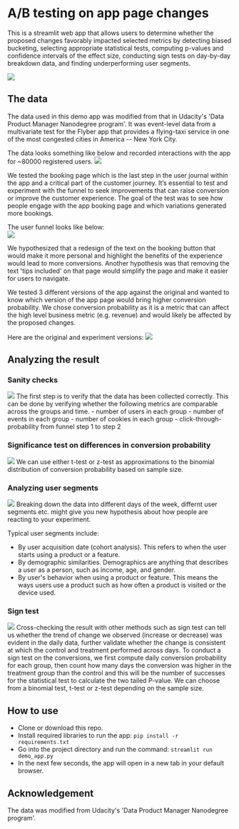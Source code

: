 # A/B testing on app page changes

This is a streamlit web app that allows users to determine whether the proposed changes favorably impacted selected metrics by detecting biased bucketing, selecting appropriate statistical tests, computing p-values and confidence intervals of the effect size, conducting sign tests on day-by-day breakdown data, and finding underperforming user segments.

<img src='images/overview.png'>


## The data
The data used in this demo app was modified from that in Udacity's 'Data Product Manager Nanodegree program'. It was event-level data from a multivariate test for the Flyber app that provides a flying-taxi service in one of the most congested cities in America -- New York City.

The data looks something like below and recorded interactions with the app for ~80000 registered users.
<img src='images/sample_data.png'>

We tested the booking page which is the last step in the user journal within the app and a critical part of the customer journey. It’s essential to test and experiment with the funnel to seek improvements that can raise conversion or improve the customer experience. The goal of the test was to see how people engage with the app booking page and which variations generated more bookings.

The user funnel looks like below:<br>
<img src='images/user_funnel.png'>

We hypothesized that a redesign of the text on the booking button that would make it more personal and highlight the benefits of the experience would lead to more conversions. Another hypothesis was that removing the text 'tips included' on that page would simplify the page and make it easier for users to navigate.

We tested 3 different versions of the app against the original and wanted to know which version of the app page would bring higher conversion probability. We chose conversion probability as it is a metric that can affect the high level business metric (e.g. revenue) and would likely be affected by the proposed changes.

Here are the original and experiment versions:
<img src='images/changes.png'>


## Analyzing the result

### Sanity checks
<img src='images/sanity_checks.gif'>
The first step is to verify that the data has been collected correctly. This can be done by verifying whether the following metrics are comparable across the groups and time.
- number of users in each group
- number of events in each group
- number of cookies in each group
- click-through-probability from funnel step 1 to step 2


### Significance test on differences in conversion probability
<img src='images/significance_test.gif'>
We can use either t-test or z-test as approximations to the binomial distribution of conversion probability based on sample size.


### Analyzing user segments
<img src='images/data_breakdown.gif'>
Breaking down the data into different days of the week, differnt user segments etc. might give you new hypothesis about how people are reacting to your experiment.

Typical user segments include:
- By user acquisition date (cohort analysis). This refers to when the user starts using a product or a feature.
- By demographic similarities. Demographics are anything that describes a user as a person, such as income, age, and gender.
- By user's behavior when using a product or feature. This means the ways users use a product such as how often a product is visited or the device used.

### Sign test
<img src='images/sign_test.gif'>
Cross-checking the result with other methods such as sign test can tell us whether the trend of change we observed (increase or decrease) was evident in the daily data, further validate whether the change is consistent at which the control and treatment performed across days.
To conduct a sign test on the conversions, we first compute daily conversion probability for each group, then count how many days the conversion was higher in the treatment group than the control and this will be the number of successes for the statistical test to calculate the two tailed P-value.
We can choose from a binomial test, t-test or z-test depending on the sample size.


## How to use
- Clone or download this repo.
- Install required libraries to run the app:
`pip install -r requirements.txt`
- Go into the project directory and run the command:
`streamlit run demo_app.py`
- In the next few seconds, the app will open in a new tab in your default browser.


## Acknowledgement
The data was modified from Udacity's 'Data Product Manager Nanodegree program'.
